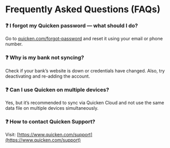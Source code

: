 # Frequently Asked Questions (FAQs)

### ❓ I forgot my Quicken password — what should I do?
Go to [quicken.com/forgot-password](https://www.quicken.com/forgot-password) and reset it using your email or phone number.

### ❓ Why is my bank not syncing?
Check if your bank’s website is down or credentials have changed. Also, try deactivating and re-adding the account.

### ❓ Can I use Quicken on multiple devices?
Yes, but it’s recommended to sync via Quicken Cloud and not use the same data file on multiple devices simultaneously.

### ❓ How to contact Quicken Support?
Visit: [https://www.quicken.com/support](https://www.quicken.com/support)
